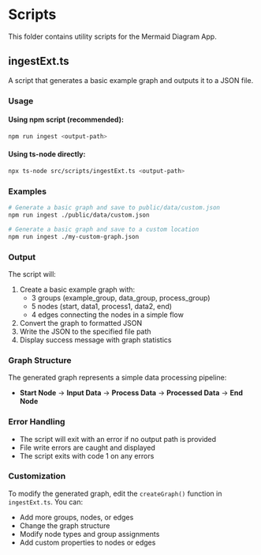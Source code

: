 # Scripts

This folder contains utility scripts for the Mermaid Diagram App.

## ingestExt.ts

A script that generates a basic example graph and outputs it to a JSON file.

### Usage

#### Using npm script (recommended):
```bash
npm run ingest <output-path>
```

#### Using ts-node directly:
```bash
npx ts-node src/scripts/ingestExt.ts <output-path>
```

### Examples

```bash
# Generate a basic graph and save to public/data/custom.json
npm run ingest ./public/data/custom.json

# Generate a basic graph and save to a custom location
npm run ingest ./my-custom-graph.json
```

### Output

The script will:
1. Create a basic example graph with:
   - 3 groups (example_group, data_group, process_group)
   - 5 nodes (start, data1, process1, data2, end)
   - 4 edges connecting the nodes in a simple flow
2. Convert the graph to formatted JSON
3. Write the JSON to the specified file path
4. Display success message with graph statistics

### Graph Structure

The generated graph represents a simple data processing pipeline:
- **Start Node** → **Input Data** → **Process Data** → **Processed Data** → **End Node**

### Error Handling

- The script will exit with an error if no output path is provided
- File write errors are caught and displayed
- The script exits with code 1 on any errors

### Customization

To modify the generated graph, edit the `createGraph()` function in `ingestExt.ts`. You can:
- Add more groups, nodes, or edges
- Change the graph structure
- Modify node types and group assignments
- Add custom properties to nodes or edges

